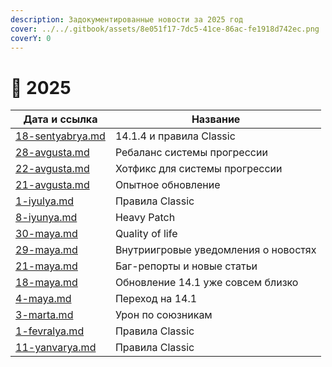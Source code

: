 ```yaml
---
description: Задокументированные новости за 2025 год
cover: ../../.gitbook/assets/8e051f17-7dc5-41ce-86ac-fe1918d742ec.png
coverY: 0
---
```


# 🐍 2025

| Дата и ссылка                                  | Название                             |
| ---------------------------------------------- | ------------------------------------ |
| [18-sentyabrya.md](18-sentyabrya.md "mention") | 14.1.4 и правила Classic             |
| [28-avgusta.md](28-avgusta.md "mention")       | Ребаланс системы прогрессии          |
| [22-avgusta.md](22-avgusta.md "mention")       | Хотфикс для системы прогрессии       |
| [21-avgusta.md](21-avgusta.md "mention")       | Опытное обновление                   |
| [1-iyulya.md](1-iyulya.md "mention")           | Правила Classic                      |
| [8-iyunya.md](8-iyunya.md "mention")           | Heavy Patch                          |
| [30-maya.md](30-maya.md "mention")             | Quality of life                      |
| [29-maya.md](29-maya.md "mention")             | Внутриигровые уведомления о новостях |
| [21-maya.md](21-maya.md "mention")             | Баг-репорты и новые статьи           |
| [18-maya.md](18-maya.md "mention")             | Обновление 14.1 уже совсем близко    |
| [4-maya.md](4-maya.md "mention")               | Переход на 14.1                      |
| [3-marta.md](3-marta.md "mention")             | Урон по союзникам                    |
| [1-fevralya.md](1-fevralya.md "mention")       | Правила Classic                      |
| [11-yanvarya.md](11-yanvarya.md "mention")     | Правила Classic                      |

